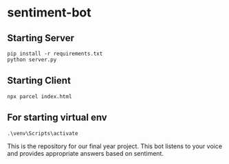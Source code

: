 # sentiment-bot

## Starting Server
```
pip install -r requirements.txt
python server.py
```

## Starting Client
```
npx parcel index.html
```

## For starting virtual env
```.\venv\Scripts\activate```

This is the repository for our final year project. This bot listens to your voice and provides appropriate answers based on sentiment.


